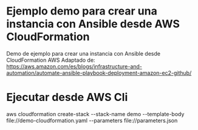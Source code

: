 # Ejemplo demo para crear una instancia con Ansible desde AWS CloudFormation
Demo de ejemplo para crear una instancia con Ansible desde CloudFormation AWS
Adaptado de: https://aws.amazon.com/es/blogs/infrastructure-and-automation/automate-ansible-playbook-deployment-amazon-ec2-github/

# Ejecutar desde AWS Cli
aws cloudformation create-stack --stack-name demo --template-body file://demo-cloudformation.yaml --parameters file://parameters.json